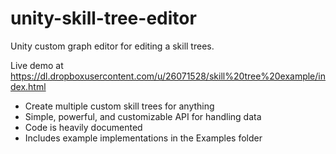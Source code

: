 # unity-skill-tree-editor
Unity custom graph editor for editing a skill trees.

Live demo at https://dl.dropboxusercontent.com/u/26071528/skill%20tree%20example/index.html

* Create multiple custom skill trees for anything
* Simple, powerful, and customizable API for handling data
* Code is heavily documented
* Includes example implementations in the Examples folder
